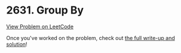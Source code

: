 # 2631. Group By

[View Problem on LeetCode](https://leetcode.com/problems/group-by/)

Once you've worked on the problem, check out [the full write-up and solution](solution.md)!
